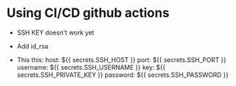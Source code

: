 # Using CI/CD github actions

- SSH KEY doesn't work yet


- Add id_rsa

- This this:
  host: ${{ secrets.SSH_HOST }}
  port: ${{ secrets.SSH_PORT }}
  username: ${{ secrets.SSH_USERNAME }}
  key: ${{ secrets.SSH_PRIVATE_KEY }}
  password: ${{ secrets.SSH_PASSWORD }}